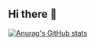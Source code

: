 ## Hi there 👋


[![Anurag's GitHub stats](https://github-readme-stats.vercel.app/api?username=jacobadev&hide=contribs,prs&show_icons=true&theme=catppuccin_mocha&bg_color=00000000)](https://github.com/anuraghazra/github-readme-stats)


<!--
**Jacobadev/Jacobadev** is a ✨ _special_ ✨ repository because its `README.md` (this file) appears on your GitHub profile.

Here are some ideas to get you started:

- 🔭 I’m currently working on ...
- 🌱 I’m currently learning ...
- 👯 I’m looking to collaborate on ...
- 🤔 I’m looking for help with ...
- 💬 Ask me about ...
- 📫 How to reach me: ...
- 😄 Pronouns: ...
- ⚡ Fun fact: ...
-->
